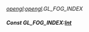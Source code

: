 _[opengl](../../modules/opengl/opengl-module.md):[opengl](../../modules/opengl/opengl-module.md).GL\_FOG\_INDEX_
##### Const GL\_FOG\_INDEX:[Int](../../modules/wonkey/wonkey-types-int.md)
